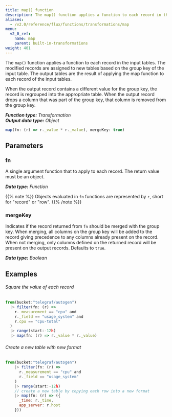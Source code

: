 ```yaml
---
title: map() function
description: The map() function applies a function to each record in the input tables.
aliases:
  - /v2.0/reference/flux/functions/transformations/map
menu:
  v2_0_ref:
    name: map
    parent: built-in-transformations
weight: 401
---
```


The `map()` function applies a function to each record in the input tables.
The modified records are assigned to new tables based on the group key of the input table.
The output tables are the result of applying the map function to each record of the input tables.

When the output record contains a different value for the group key, the record is regrouped into the appropriate table.
When the output record drops a column that was part of the group key, that column is removed from the group key.

_**Function type:** Transformation_  
_**Output data type:** Object_

```js
map(fn: (r) => r._value * r._value), mergeKey: true)
```

## Parameters

### fn
A single argument function that to apply to each record.
The return value must be an object.

_**Data type:** Function_

{{% note %}}
Objects evaluated in `fn` functions are represented by `r`, short for "record" or "row".
{{% /note %}}

### mergeKey
Indicates if the record returned from `fn` should be merged with the group key.
When merging, all columns on the group key will be added to the record giving precedence to any columns already present on the record.
When not merging, only columns defined on the returned record will be present on the output records.
Defaults to `true`.

_**Data type:** Boolean_

## Examples

###### Square the value of each record
```js
from(bucket:"telegraf/autogen")
  |> filter(fn: (r) =>
    r._measurement == "cpu" and
    r._field == "usage_system" and
    r.cpu == "cpu-total"
  )
  |> range(start:-12h)
  |> map(fn: (r) => r._value * r._value)
```

###### Create a new table with new format
```js
from(bucket:"telegraf/autogen")
    |> filter(fn: (r) =>
      r._measurement == "cpu" and
      r._field == "usage_system"
    )
    |> range(start:-12h)
    // create a new table by copying each row into a new format
    |> map(fn: (r) => ({
      _time: r._time,
      app_server: r.host
    }))
```
